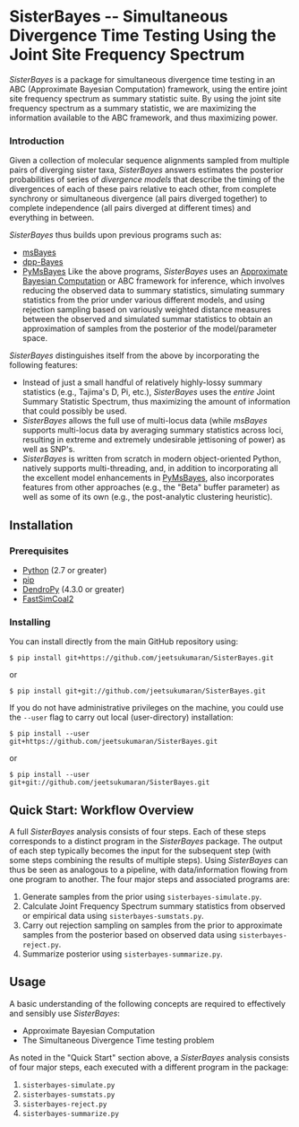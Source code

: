 # SisterBayes -- Simultaneous Divergence Time Testing Using the Joint Site Frequency Spectrum

*SisterBayes* is a package for simultaneous divergence time testing in an ABC (Approximate Bayesian Computation) framework, using the entire joint site frequency spectrum as summary statistic suite.
By using the joint site frequency spectrum as a summary statistic, we are maximizing the information available to the ABC framework, and thus maximizing power.

### Introduction

Given a collection of molecular sequence alignments sampled from multiple pairs of diverging sister taxa, *SisterBayes* answers estimates the posterior probabilities of series of *divergence models* that describe the timing of the divergences of each of these pairs relative to each other, from complete synchrony or simultaneous divergence (all pairs diverged together) to complete independence (all pairs diverged at different times) and everything in between.

*SisterBayes* thus builds upon previous programs such as:
-   [msBayes](http://msbayes.sourceforge.net/)
-   [dpp-Bayes](https://github.com/joaks1/dpp-msbayes)
-   [PyMsBayes](https://joaks1.github.io/PyMsBayes/)
Like the above programs, *SisterBayes* uses an [Approximate Bayesian Computation]() or ABC framework for inference, which involves reducing the observed data to summary statistics, simulating summary statistics from the prior under various different models, and using rejection sampling based on variously weighted distance measures between the observed and simulated summar statistics to obtain an approximation of samples from the posterior of the model/parameter space.

*SisterBayes* distinguishes itself from the above by incorporating the following features:

-   Instead of just a small handful of relatively highly-lossy summary statistics (e.g., Tajima's D, Pi, etc.), *SisterBayes* uses the *entire* Joint Summary Statistic Spectrum, thus maximizing the amount of information that could possibly be used.
-   *SisterBayes* allows the full use of multi-locus data (while *msBayes* supports multi-locus data by averaging summary statistics across loci, resulting in extreme and extremely undesirable jettisoning of power) as well as SNP's.
-   *SisterBayes* is written from scratch in modern object-oriented Python, natively supports multi-threading, and, in addition to incorporating all the excellent model enhancements in [PyMsBayes](https://joaks1.github.io/PyMsBayes/), also incorporates features from other approaches (e.g., the "Beta" buffer parameter) as well as some of its own (e.g., the post-analytic clustering heuristic).

## Installation

### Prerequisites

-   [Python](https://www.python.org/downloads/) (2.7 or greater)
-   [pip](https://pip.pypa.io/en/latest/installing/)
-   [DendroPy](https://www.dendropy.org/downloading.html) (4.3.0 or greater)
-   [FastSimCoal2](http://cmpg.unibe.ch/software/fastsimcoal2/)

### Installing

You can install directly from the main GitHub repository using:

```
$ pip install git+https://github.com/jeetsukumaran/SisterBayes.git
```

or

```
$ pip install git+git://github.com/jeetsukumaran/SisterBayes.git
```

If you do not have administrative privileges on the machine, you could use the ``--user`` flag to carry out local (user-directory) installation:

```
$ pip install --user git+https://github.com/jeetsukumaran/SisterBayes.git
```

or

```
$ pip install --user git+git://github.com/jeetsukumaran/SisterBayes.git
```

## Quick Start: Workflow Overview

A full *SisterBayes* analysis consists of four steps.
Each of these steps corresponds to a distinct program in the *SisterBayes* package.
The output of each step typically becomes the input for the subsequent step (with some steps combining the results of multiple steps).
Using *SisterBayes* can thus be seen as analogous to a pipeline, with data/information flowing from one program to another.
The four major steps and associated programs are:

1.  Generate samples from the prior using ``sisterbayes-simulate.py``.
2.  Calculate Joint Frequency Spectrum summary statistics from observed or empirical data using ``sisterbayes-sumstats.py``.
3.  Carry out rejection sampling on samples from the prior to approximate samples from the posterior based on observed data using ``sisterbayes-reject.py``.
4.  Summarize posterior using ``sisterbayes-summarize.py``.

## Usage


A basic understanding of the following concepts are required to effectively and sensibly use *SisterBayes*:

-   Approximate Bayesian Computation
-   The Simultaneous Divergence Time testing problem

<!--- A great overview of this tradition of analysis and programs are given in the [PyMsBayes](https://joaks1.github.io/PyMsBayes/) documentation, and we strongly encourage the user to refer to this site before proceeding if the user is not already familiar with it. -->

As noted in the "Quick Start" section above, a *SisterBayes* analysis consists of four major steps, each executed with a different program in the package:
1.  ``sisterbayes-simulate.py``
2.  ``sisterbayes-sumstats.py``
3.  ``sisterbayes-reject.py``
4.  ``sisterbayes-summarize.py``

